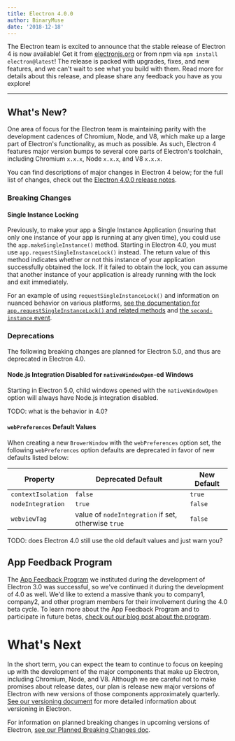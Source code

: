 ```yaml
---
title: Electron 4.0.0
author: BinaryMuse
date: '2018-12-18'
---
```


The Electron team is excited to announce that the stable release of Electron 4 is now available! Get it from [electronjs.org](https://electronjs.org/) or from npm via `npm install electron@latest`! The release is packed with upgrades, fixes, and new features, and we can't wait to see what you build with them. Read more for details about this release, and please share any feedback you have as you explore!

---

## What's New?

One area of focus for the Electron team is maintaining parity with the development cadences of Chromium, Node, and V8, which make up a large part of Electron's functionality, as much as possible. As such, Electron 4 features major version bumps to several core parts of Electron's toolchain, including Chromium `x.x.x`, Node `x.x.x`, and V8 `x.x.x`.

You can find descriptions of major changes in Electron 4 below; for the full list of changes, check out the [Electron 4.0.0 release notes](TODO_RELEASE_NOTES).

### Breaking Changes

#### Single Instance Locking

Previously, to make your app a Single Instance Application (insuring that only one instance of your app is running at any given time), you could use the `app.makeSingleInstance()` method. Starting in Electron 4.0, you must use `app.requestSingleInstanceLock()` instead. The return value of this method indicates whether or not this instance of your application successfully obtained the lock. If it failed to obtain the lock, you can assume that another instance of your application is already running with the lock and exit immediately.

For an example of using `requestSingleInstanceLock()` and information on nuanced behavior on various platforms, [see the documentation for `app.requestSingleInstanceLock()` and related methods](https://electronjs.org/docs/api/app#apprequestsingleinstancelock) and [the `second-instance` event](https://electronjs.org/docs/api/app#event-second-instance).

### Deprecations

The following breaking changes are planned for Electron 5.0, and thus are deprecated in Electron 4.0.

#### Node.js Integration Disabled for `nativeWindowOpen`-ed Windows

Starting in Electron 5.0, child windows opened with the `nativeWindowOpen` option will always have Node.js integration disabled.

TODO: what is the behavior in 4.0?

#### `webPreferences` Default Values

When creating a new `BrowerWindow` with the `webPreferences` option set, the following `webPreferences` option defaults are deprecated in favor of new defaults listed below:

| Property | Deprecated Default | New Default |
|----------|--------------------|-------------|
| `contextIsolation` | `false` | `true` |
| `nodeIntegration` | `true` | `false` |
| `webviewTag` | value of `nodeIntegration` if set, otherwise `true` | `false` |

TODO: does Electron 4.0 still use the old default values and just warn you?

## App Feedback Program

The [App Feedback Program](https://electronjs.org/blog/app-feedback-program) we instituted during the development of Electron 3.0 was successful, so we've continued it during the development of 4.0 as well. We'd like to extend a massive thank you to company1, company2, and other program members for their involvement during the 4.0 beta cycle. To learn more about the App Feedback Program and to participate in future betas, [check out our blog post about the program](https://electronjs.org/blog/app-feedback-program).

# What's Next

In the short term, you can expect the team to continue to focus on keeping up with the development of the major components that make up Electron, including Chromium, Node, and V8. Although we are careful not to make promises about release dates, our plan is release new major versions of Electron with new versions of those components approximately quarterly. [See our versioning document](https://electronjs.org/docs/tutorial/electron-versioning) for more detailed information about versioning in Electron.

For information on planned breaking changes in upcoming versions of Electron, [see our Planned Breaking Changes doc](https://github.com/electron/electron/blob/master/docs/api/breaking-changes.md).
